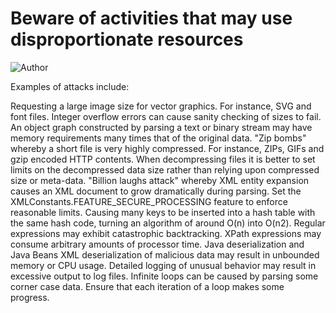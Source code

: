# Beware of activities that may use disproportionate resources


![Author](https://img.shields.io/badge/Author-Oracle-blue.svg)


Examples of attacks include:

Requesting a large image size for vector graphics. For instance, SVG and font files.
Integer overflow errors can cause sanity checking of sizes to fail.
An object graph constructed by parsing a text or binary stream may have memory requirements many times that of the original data.
"Zip bombs" whereby a short file is very highly compressed. For instance, ZIPs, GIFs and gzip encoded HTTP contents. When decompressing files it is better to set limits on the decompressed data size rather than relying upon compressed size or meta-data.
"Billion laughs attack" whereby XML entity expansion causes an XML document to grow dramatically during parsing. Set the XMLConstants.FEATURE_SECURE_PROCESSING feature to enforce reasonable limits.
Causing many keys to be inserted into a hash table with the same hash code, turning an algorithm of around O(n) into O(n2).
Regular expressions may exhibit catastrophic backtracking.
XPath expressions may consume arbitrary amounts of processor time.
Java deserialization and Java Beans XML deserialization of malicious data may result in unbounded memory or CPU usage.
Detailed logging of unusual behavior may result in excessive output to log files.
Infinite loops can be caused by parsing some corner case data. Ensure that each iteration of a loop makes some progress.